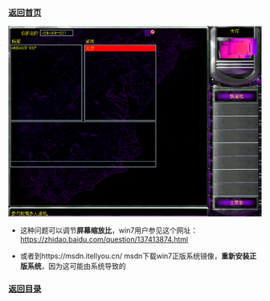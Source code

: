 ### [返回首页](./Home)


![](./jiaocheng10.png)

- 这种问题可以调节**屏幕缩放比**，win7用户参见这个网址：https://zhidao.baidu.com/question/137413874.html


- 或者到https://msdn.itellyou.cn/
msdn下载win7正版系统镜像，**重新安装正版系统**，因为这可能由系统导致的


### [返回目录](./常见问题指南)
